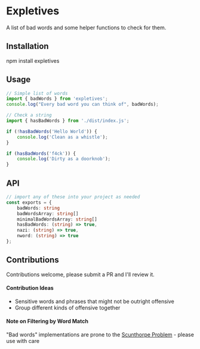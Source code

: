 # Expletives
A list of bad words and some helper functions to check for them.

## Installation
npm install expletives

## Usage
```javascript
// Simple list of words
import { badWords } from 'expletives';
console.log("Every bad word you can think of", badWords);

// Check a string
import { hasBadWords } from './dist/index.js';

if (!hasBadWords('Hello World')) {
    console.log('Clean as a whistle');
}

if (hasBadWords('f4ck')) {
    console.log('Dirty as a doorknob');
}
```

## API
```typescript
// import any of these into your project as needed
const exports = {
    badWords: string
    badWordsArray: string[]
    minimalBadWordsArray: string[]
    hasBadWords: (string) => true,
    nazi: (string) => true,
    nword: (string) => true
};
```

## Contributions
Contributions welcome, please submit a PR and I'll review it.

#### Contribution Ideas
- Sensitive words and phrases that might not be outright offensive
- Group different kinds of offensive together

#### Note on Filtering by Word Match
"Bad words" implementations are prone to the [Scunthorpe Problem](https://en.wikipedia.org/wiki/Scunthorpe_problem) - please use with care